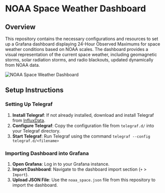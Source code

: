 # NOAA Space Weather Dashboard

## Overview
This repository contains the necessary configurations and resources to set up a Grafana dashboard displaying 24-Hour Observed Maximums for space weather conditions based on NOAA scales. The dashboard provides a visual representation of the current space weather, including geomagnetic storms, solar radiation storms, and radio blackouts, updated dynamically from NOAA data.

![NOAA Space Weather Dashboard](screenshot/Screenshot_2024-09-02_at_20.22.47.png)

## Setup Instructions

### Setting Up Telegraf
1. **Install Telegraf**: If not already installed, download and install Telegraf from [InfluxData](https://portal.influxdata.com/downloads/).
2. **Configure Telegraf**: Copy the configuration file from `telegraf.d/` into your Telegraf directory.
3. **Start Telegraf**: Run Telegraf using the command `telegraf --config telegraf.d/<filename>`

### Importing Dashboard into Grafana
1. **Open Grafana**: Log in to your Grafana instance.
2. **Import Dashboard**: Navigate to the dashboard import section (`+` > `Import`).
3. **Upload JSON File**: Use the `noaa_space.json` file from this repository to import the dashboard.
